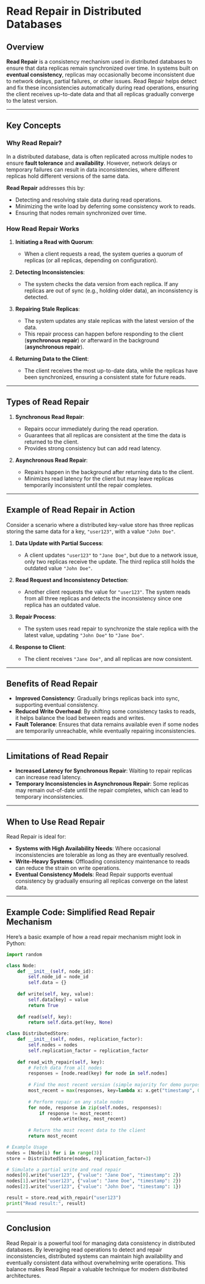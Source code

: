 # Read Repair in Distributed Databases

## Overview

**Read Repair** is a consistency mechanism used in distributed databases to ensure that data replicas remain synchronized over time. In systems built on **eventual consistency**, replicas may occasionally become inconsistent due to network delays, partial failures, or other issues. Read Repair helps detect and fix these inconsistencies automatically during read operations, ensuring the client receives up-to-date data and that all replicas gradually converge to the latest version.

---

## Key Concepts

### Why Read Repair?

In a distributed database, data is often replicated across multiple nodes to ensure **fault tolerance** and **availability**. However, network delays or temporary failures can result in data inconsistencies, where different replicas hold different versions of the same data. 

**Read Repair** addresses this by:
- Detecting and resolving stale data during read operations.
- Minimizing the write load by deferring some consistency work to reads.
- Ensuring that nodes remain synchronized over time.

### How Read Repair Works

1. **Initiating a Read with Quorum**:
   - When a client requests a read, the system queries a quorum of replicas (or all replicas, depending on configuration).
   
2. **Detecting Inconsistencies**:
   - The system checks the data version from each replica. If any replicas are out of sync (e.g., holding older data), an inconsistency is detected.

3. **Repairing Stale Replicas**:
   - The system updates any stale replicas with the latest version of the data.
   - This repair process can happen before responding to the client (**synchronous repair**) or afterward in the background (**asynchronous repair**).

4. **Returning Data to the Client**:
   - The client receives the most up-to-date data, while the replicas have been synchronized, ensuring a consistent state for future reads.

---

## Types of Read Repair

1. **Synchronous Read Repair**:
   - Repairs occur immediately during the read operation.
   - Guarantees that all replicas are consistent at the time the data is returned to the client.
   - Provides strong consistency but can add read latency.

2. **Asynchronous Read Repair**:
   - Repairs happen in the background after returning data to the client.
   - Minimizes read latency for the client but may leave replicas temporarily inconsistent until the repair completes.

---

## Example of Read Repair in Action

Consider a scenario where a distributed key-value store has three replicas storing the same data for a key, `"user123"`, with a value `"John Doe"`.

1. **Data Update with Partial Success**:
   - A client updates `"user123"` to `"Jane Doe"`, but due to a network issue, only two replicas receive the update. The third replica still holds the outdated value `"John Doe"`.

2. **Read Request and Inconsistency Detection**:
   - Another client requests the value for `"user123"`. The system reads from all three replicas and detects the inconsistency since one replica has an outdated value.

3. **Repair Process**:
   - The system uses read repair to synchronize the stale replica with the latest value, updating `"John Doe"` to `"Jane Doe"`.

4. **Response to Client**:
   - The client receives `"Jane Doe"`, and all replicas are now consistent.

---

## Benefits of Read Repair

- **Improved Consistency**: Gradually brings replicas back into sync, supporting eventual consistency.
- **Reduced Write Overhead**: By shifting some consistency tasks to reads, it helps balance the load between reads and writes.
- **Fault Tolerance**: Ensures that data remains available even if some nodes are temporarily unreachable, while eventually repairing inconsistencies.

---

## Limitations of Read Repair

- **Increased Latency for Synchronous Repair**: Waiting to repair replicas can increase read latency.
- **Temporary Inconsistencies in Asynchronous Repair**: Some replicas may remain out-of-date until the repair completes, which can lead to temporary inconsistencies.

---

## When to Use Read Repair

Read Repair is ideal for:
- **Systems with High Availability Needs**: Where occasional inconsistencies are tolerable as long as they are eventually resolved.
- **Write-Heavy Systems**: Offloading consistency maintenance to reads can reduce the strain on write operations.
- **Eventual Consistency Models**: Read Repair supports eventual consistency by gradually ensuring all replicas converge on the latest data.

---

## Example Code: Simplified Read Repair Mechanism

Here’s a basic example of how a read repair mechanism might look in Python:

```python
import random

class Node:
    def __init__(self, node_id):
        self.node_id = node_id
        self.data = {}
    
    def write(self, key, value):
        self.data[key] = value
        return True
    
    def read(self, key):
        return self.data.get(key, None)

class DistributedStore:
    def __init__(self, nodes, replication_factor):
        self.nodes = nodes
        self.replication_factor = replication_factor
    
    def read_with_repair(self, key):
        # Fetch data from all nodes
        responses = [node.read(key) for node in self.nodes]
        
        # Find the most recent version (simple majority for demo purposes)
        most_recent = max(responses, key=lambda x: x.get("timestamp", 0) if x else 0)
        
        # Perform repair on any stale nodes
        for node, response in zip(self.nodes, responses):
            if response != most_recent:
                node.write(key, most_recent)
        
        # Return the most recent data to the client
        return most_recent

# Example Usage
nodes = [Node(i) for i in range(3)]
store = DistributedStore(nodes, replication_factor=3)

# Simulate a partial write and read repair
nodes[0].write("user123", {"value": "Jane Doe", "timestamp": 2})
nodes[1].write("user123", {"value": "Jane Doe", "timestamp": 2})
nodes[2].write("user123", {"value": "John Doe", "timestamp": 1})

result = store.read_with_repair("user123")
print("Read result:", result)
```

---

## Conclusion

Read Repair is a powerful tool for managing data consistency in distributed databases. By leveraging read operations to detect and repair inconsistencies, distributed systems can maintain high availability and eventually consistent data without overwhelming write operations. This balance makes Read Repair a valuable technique for modern distributed architectures.
